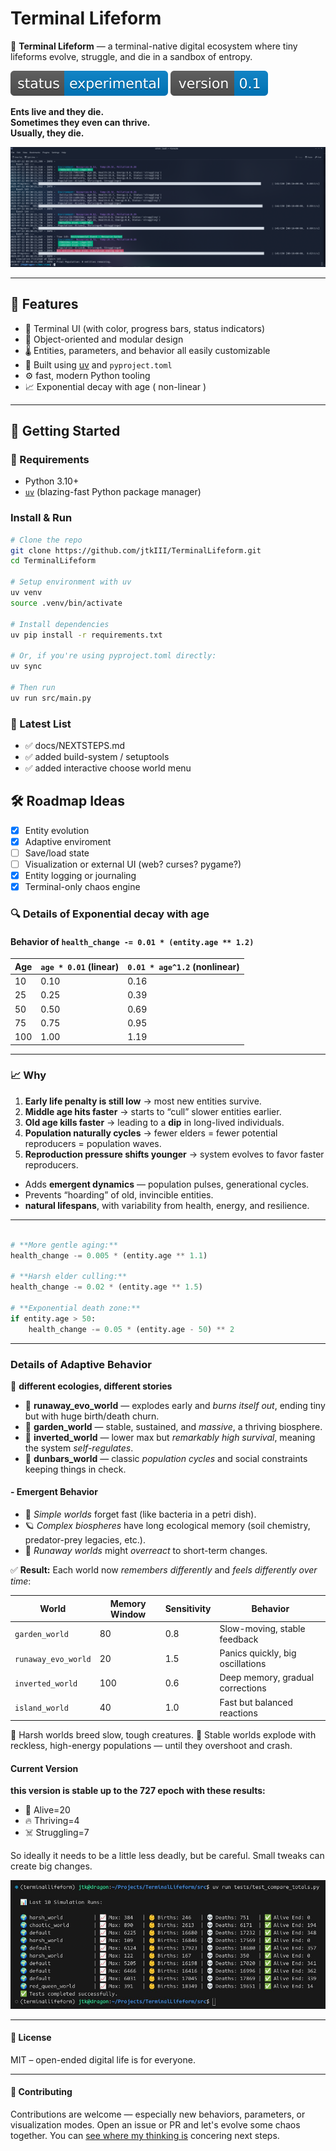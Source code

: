 # Terminal Lifeform

🧬 **Terminal Lifeform** — a terminal-native digital ecosystem where tiny lifeforms evolve, struggle, and die in a sandbox of entropy.

![experimental](docs/pics/badge1.svg) ![version](docs/pics/badge2.svg)

**Ents live and they die.**  
**Sometimes they even can thrive.**  
**Usually, they die.**

![screenshot](docs/pics/screenshot.png)

---

## 🧬 Features

- 🔁 Terminal UI (with color, progress bars, status indicators)
- 🧬 Object-oriented and modular design
- 🌡 Entities, parameters, and behavior all easily customizable
- 🌈 Built using [uv](https://github.com/astral-sh/uv) and `pyproject.toml`
- ⚙️ fast, modern Python tooling
- 📈 Exponential decay with age ( non-linear )

---

## 🚀 Getting Started

### 🧰 Requirements

- Python 3.10+
- [`uv`](https://github.com/astral-sh/uv) (blazing-fast Python package manager)

### Install & Run

```bash
# Clone the repo
git clone https://github.com/jtkIII/TerminalLifeform.git
cd TerminalLifeform

# Setup environment with uv
uv venv
source .venv/bin/activate

# Install dependencies
uv pip install -r requirements.txt

# Or, if you're using pyproject.toml directly:
uv sync

# Then run
uv run src/main.py
````

### 📎 Latest List

- ✅ docs/NEXTSTEPS.md
- ✅ added build-system / setuptools
- ✅ added interactive choose world menu

## 🛠 Roadmap Ideas

- [x] Entity evolution
- [x] Adaptive enviroment
- [ ] Save/load state
- [ ] Visualization or external UI (web? curses? pygame?)
- [x] Entity logging or journaling
- [x] Terminal-only chaos engine

### 🔍 Details of Exponential decay with age

#### Behavior of `health_change -= 0.01 * (entity.age ** 1.2)`

| Age | `age * 0.01` (linear) | `0.01 * age^1.2` (nonlinear) |
| --- | --------------------- | ---------------------------- |
| 10  | 0.10                  | 0.16                         |
| 25  | 0.25                  | 0.39                         |
| 50  | 0.50                  | 0.69                         |
| 75  | 0.75                  | 0.95                         |
| 100 | 1.00                  | 1.19                         |

---

### 📈 Why

1. **Early life penalty is still low** → most new entities survive.
2. **Middle age hits faster** → starts to “cull” slower entities earlier.
3. **Old age kills faster** → leading to a **dip** in long-lived individuals.
4. **Population naturally cycles** → fewer elders = fewer potential reproducers = population waves.
5. **Reproduction pressure shifts younger** → system evolves to favor faster reproducers.

- Adds **emergent dynamics** — population pulses, generational cycles.
- Prevents “hoarding” of old, invincible entities.
- **natural lifespans**, with variability from health, energy, and resilience.

---

```python

# **More gentle aging:**
health_change -= 0.005 * (entity.age ** 1.1)

# **Harsh elder culling:**
health_change -= 0.02 * (entity.age ** 1.5)

# **Exponential death zone:**
if entity.age > 50:
    health_change -= 0.05 * (entity.age - 50) ** 2

```

---

### Details of Adaptive Behavior

🤯 **different ecologies, different stories**

- 🧬 **runaway_evo_world** — explodes early and *burns itself out*, ending tiny but with huge birth/death churn.
- 🌱 **garden_world** — stable, sustained, and *massive*, a thriving biosphere.
- 🧠 **inverted_world** — lower max but *remarkably high survival*, meaning the system *self-regulates*.
- 👥 **dunbars_world** — classic *population cycles* and social constraints keeping things in check.

#### - Emergent Behavior

- 🌿 *Simple worlds* forget fast (like bacteria in a petri dish).
- 🪐 *Complex biospheres* have long ecological memory (soil chemistry, predator-prey legacies, etc.).
- 🧬 *Runaway worlds* might *overreact* to short-term changes.

✅ **Result:**
Each world now *remembers differently* and *feels differently over time*:

| World               | Memory Window | Sensitivity | Behavior                         |
| ------------------- | ------------- | ----------- | -------------------------------- |
| `garden_world`      | 80            | 0.8         | Slow-moving, stable feedback     |
| `runaway_evo_world` | 20            | 1.5         | Panics quickly, big oscillations |
| `inverted_world`    | 100           | 0.6         | Deep memory, gradual corrections |
| `island_world`      | 40            | 1.0         | Fast but balanced reactions      |

🐢 Harsh worlds breed slow, tough creatures.
🐇 Stable worlds explode with reckless, high-energy populations — until they overshoot and crash.

#### Current Version

**this version is stable up to the 727 epoch with these results:**

- 🌱 Alive=20
- 🔥 Thriving=4
- ☠️ Struggling=7

So ideally it needs to be a little less deadly, but be careful. Small tweaks can create big changes.

![Compare Runs](docs/pics/compare_runs.jpg)

---

#### 📄 License

MIT – open-ended digital life is for everyone.

---

#### 🤝 Contributing

Contributions are welcome — especially new behaviors, parameters, or visualization modes. Open an issue or PR and let's evolve some chaos together. You can [see where my thinking is](docs/NEXTSTEPS.md) concering next steps.

